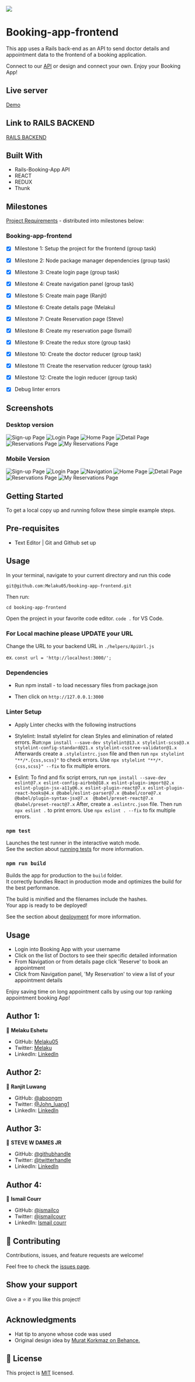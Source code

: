 ![](https://img.shields.io/badge/Microverse-blueviolet)

# Booking-app-frontend

This app uses a Rails back-end as an API to send doctor details and appointment data to the frontend of a booking application.

Connect to our [API](https://github.com/Melaku05/booking-app-backendpstone/blob/main/projects/business_requirements.md) or design and connect your own. Enjoy your Booking App!

## Live server
[Demo](https://booking-app1.netlify.app)

## Link to RAILS BACKEND

[RAILS BACKEND](https://github.com/Melaku05/booking-app-backend)

## Built With
- Rails-Booking-App API
- REACT
- REDUX
- Thunk

## Milestones

[Project Requirements](https://github.com/microverseinc/curriculum-final-capstone/blob/main/projects/business_requirements.md) - distributed into milestones below:

### Booking-app-frontend
- [x] Milestone 1: Setup the project for the frontend (group task)
- [x] Milestone 2: Node package manager dependencies (group task)
- [x] Milestone 3: Create login page (group task)
- [x] Milestone 4: Create navigation panel (group task)
- [x] Milestone 5: Create main page (Ranjit)
- [x] Milestone 6: Create details page (Melaku)
- [x] Milestone 7: Create Reservation page (Steve)
- [x] Milestone 8: Create my reservation page (Ismail)
- [x] Milestone 9: Create the redux store (group task)
- [x] Milestone 10: Create the doctor reducer (group task)
- [x] Milestone 11: Create the reservation reducer (group task)
- [x] Milestone 12: Create the login reducer (group task)

- [x] Debug linter errors

## Screenshots
### Desktop version
![Sign-up Page](src/assets/screenshots/s-d.png)
![Login Page](src/assets/screenshots/l-d.png)
![Home Page](src/assets/screenshots/h-d.png)
![Detail Page](src/assets/screenshots/d-d.png)
![Reservations Page](src/assets/screenshots/r-d.png)
![My Reservations Page](src/assets/screenshots/my-d.png)

### Mobile Version 
![Sign-up Page](src/assets/screenshots/s-m.png)
![Login Page](src/assets/screenshots/l-m.png)
![Navigation](src/assets/screenshots/m-n.png)
![Home Page](src/assets/screenshots/h-m.png)
![Detail Page](src/assets/screenshots/d-m.png)
![Reservations Page](src/assets/screenshots/r-m.png)
![My Reservations Page]()



## Getting Started

To get a local copy up and running follow these simple example steps.


## Pre-requisites
- Text Editor | Git and Github set up
  
## Usage
In your terminal, navigate to your current directory and run this code

`git@github.com:Melaku05/booking-app-frontend.git`

Then run:

`cd booking-app-frontend`

Open the project in your favorite code editor. `code .` for VS Code.

### For Local machine please UPDATE your URL
Change the URL to your backend URL in `./helpers/ApiUrl.js`

ex.
`const url = 'http://localhost:3000/';`

### Dependencies
- Run npm install - to load necessary files from package.json

- Then click on `http://127.0.0.1:3000`

### Linter Setup
- Apply Linter checks with the following instructions

* Stylelint: Install stylelint for clean Styles and elimination of related errors.
 Run:`npm install --save-dev stylelint@13.x stylelint-scss@3.x stylelint-config-standard@21.x stylelint-csstree-validator@1.x`
 Afterwards create a `.stylelintrc.json` file and then run `npx stylelint "**/*.{css,scss}"` to check errors. Use `npx stylelint "**/*.{css,scss}" --fix` to fix multiple errors.

* Eslint: To find and fix script errors, run `npm install --save-dev eslint@7.x eslint-config-airbnb@18.x eslint-plugin-import@2.x eslint-plugin-jsx-a11y@6.x eslint-plugin-react@7.x eslint-plugin-react-hooks@4.x @babel/eslint-parser@7.x @babel/core@7.x  @babel/plugin-syntax-jsx@7.x  @babel/preset-react@7.x @babel/preset-react@7.x`
After, create a `.eslintrc.json` file.
Then run `npx eslint .` to print errors. 
Use `npx eslint . --fix` to fix multiple errors.

### `npm test`

Launches the test runner in the interactive watch mode.\
See the section about [running tests](https://facebook.github.io/create-react-app/docs/running-tests) for more information.

### `npm run build`

Builds the app for production to the `build` folder.\
It correctly bundles React in production mode and optimizes the build for the best performance.

The build is minified and the filenames include the hashes.\
Your app is ready to be deployed!

See the section about [deployment](https://facebook.github.io/create-react-app/docs/deployment) for more information.


## Usage

- Login into Booking App with your username
- Click on the list of Doctors to see their specific detailed information
- From Navigation or from details page click 'Reserve' to book an appointment
- Click from Navigation panel, 'My Reservation' to view a list of your appointment details

Enjoy saving time on long appointment calls by using our top ranking appointment booking App!


## Author 1:

👤 **Melaku Eshetu**
- GitHub: [Melaku05](https://github.com/Melaku05)
- Twitter: [Melaku](https://twitter.com/melaku_mel)
- LinkedIn: [LinkedIn](https://www.linkedin.com/in/melaku-eshetu/)


## Author 2:

👤 **Ranjit Luwang**
- GitHub: [@aboongm](https://github.com/aboongm)
- Twitter: [@John_luang1](https://twitter.com/John_luang1)
- LinkedIn: [LinkedIn](https://www.linkedin.com/in/aboongm)


## Author 3:

👤 **STEVE W DAMES JR**

- GitHub: [@githubhandle](https://github.com/steveWDamesJr)
- Twitter: [@twitterhandle](https://twitter.com/Steve88312331)
- LinkedIn: [LinkedIn](https://www.linkedin.com/in/steve-w-dames-jr/)


## Author 4: 
👤 **Ismail Courr**
- GitHub: [@ismailco](https://github.com/ismailco)
- Twitter: [@ismailcourr](https://twitter.com/ismailcourr)
- LinkedIn: [Ismail courr](https://www.linkedin.com/in/ismailcourr)


## 🤝 Contributing

Contributions, issues, and feature requests are welcome!

Feel free to check the [issues page](https://github.com/Melaku05/booking-app-frontend/issues).


## Show your support

Give a ⭐️ if you like this project!


## Acknowledgments

- Hat tip to anyone whose code was used
- Original design idea by [Murat Korkmaz on Behance.]('https://www.behance.net/muratk')

## 📝 License

This project is [MIT](./MIT.md) licensed.
